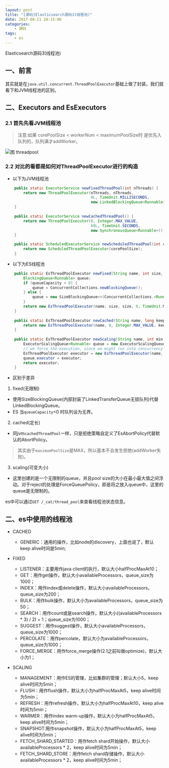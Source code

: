 ```yaml
---
layout: post
title: "[源码]Elasticsearch源码3(线程池)"
date: 2017-08-11 20:15:06 
categories: 
    - 源码
tags:
    - es
---
```


Elasticsearch源码3(线程池)

<!--more-->

## 一、前言

其实就是在`java.util.concurrent.ThreadPoolExecutor`基础上做了封装，我们就看下和JVM线程池的区别。

## 二、Executors and EsExecutors

### 2.1 首先先看JVM线程池

> 注意:如果 corePoolSize < workerNum < maximumPoolSize时 是优先入队列的，队列满才addWorker。
 
![图 threadpool](https://psiitoy.github.io/img/blog/essourcecode/threadpool.jpg)

### 2.2 对比的看都是如何对ThreadPoolExecutor进行的构造

* 以下为JVM线程池

```java
    public static ExecutorService newFixedThreadPool(int nThreads) {
        return new ThreadPoolExecutor(nThreads, nThreads,
                                      0L, TimeUnit.MILLISECONDS,
                                      new LinkedBlockingQueue<Runnable>());
    }
    
    public static ExecutorService newCachedThreadPool() {
        return new ThreadPoolExecutor(0, Integer.MAX_VALUE,
                                      60L, TimeUnit.SECONDS,
                                      new SynchronousQueue<Runnable>());
    }

    public static ScheduledExecutorService newScheduledThreadPool(int corePoolSize) {
        return new ScheduledThreadPoolExecutor(corePoolSize);
    }

```

* 以下为ES线程池

```java
    public static EsThreadPoolExecutor newFixed(String name, int size, int queueCapacity, ThreadFactory threadFactory) {
        BlockingQueue<Runnable> queue;
        if (queueCapacity < 0) {
            queue = ConcurrentCollections.newBlockingQueue();
        } else {
            queue = new SizeBlockingQueue<>(ConcurrentCollections.<Runnable>newBlockingQueue(), queueCapacity);
        }
        return new EsThreadPoolExecutor(name, size, size, 0, TimeUnit.MILLISECONDS, queue, threadFactory, new EsAbortPolicy());
    }
    
    public static EsThreadPoolExecutor newCached(String name, long keepAliveTime, TimeUnit unit, ThreadFactory threadFactory) {
        return new EsThreadPoolExecutor(name, 0, Integer.MAX_VALUE, keepAliveTime, unit, new SynchronousQueue<Runnable>(), threadFactory, new EsAbortPolicy());
    }    
    
    public static EsThreadPoolExecutor newScaling(String name, int min, int max, long keepAliveTime, TimeUnit unit, ThreadFactory threadFactory) {
        ExecutorScalingQueue<Runnable> queue = new ExecutorScalingQueue<>();
        // we force the execution, since we might run into concurrency issues in offer for ScalingBlockingQueue
        EsThreadPoolExecutor executor = new EsThreadPoolExecutor(name, min, max, keepAliveTime, unit, queue, threadFactory, new ForceQueuePolicy());
        queue.executor = executor;
        return executor;
    }

```

* 区别于差异
1) fixed(无限制)
- 使用SizeBlockingQueue(内部封装了LinkedTransferQueue无锁队列)代替LinkedBlockingQueue。
- ES 当`queueCapacity`<0 时队列设为无界。

2) cached(定长)
- 同jvm`cachedThreadPool`一样，只是拒绝策略自定义了EsAbortPolicy代替默认的AbortPolicy。
> 其实由于`maximumPoolSize`是MAX，所以基本不会发生拒绝(addWorker失败)。

3) scaling(可变大小)
- 这里创建的是一个无限制的queue，并且pool size的大小在最小最大值之间浮动。对于reject的处理是ForceQueuePolicy，即是将之放入queue中，这里的queue是无限制的。

es中可以通过`GET /_cat/thread_pool`来查看线程池状态信息。

## 二、es中使用的线程池

- CACHED
  + GENERIC：通用的操作，比如node的discovery，上面也说了，默认keep alive时间是5min;

- FIXED
  + LISTENER：主要用作java client的执行，默认大小halfProcMaxAt10；
  + GET：用作get操作，默认大小availableProcessors，queue_size为1000；
  + INDEX：用作index或delete操作，默认大小availableProcessors，queue_size为200；
  + BULK：用作bulk操作，默认大小为availableProcessors，queue_size为50；
  + SEARCH：用作count或是search操作，默认大小((availableProcessors * 3) / 2) + 1；queue_size为1000；
  + SUGGEST：用作suggest操作，默认大小availableProcessors，queue_size为1000；
  + PERCOLATE：用作percolate，默认大小为availableProcessors，queue_size为1000；
  + FORCE_MERGE：用作force_merge操作(2.1之前叫做optimize)，默认大小为1；

- SCALING
  + MANAGEMENT：用作ES的管理，比如集群的管理；默认大小5，keep alive时间为5min；
  + FLUSH：用作flush操作，默认大小为halfProcMaxAt5，keep alive时间为5min；
  + REFRESH：用作refresh操作，默认大小为halfProcMaxAt10，keep alive时间为5min；
  + WARMER：用作index warm-up操作，默认大小为halfProcMaxAt5，keep alive时间为5min；
  + SNAPSHOT:用作snapshot操作，默认大小为halfProcMaxAt5，keep alive时间为5min；
  + FETCH_SHARD_STARTED：用作fetch shard开始操作，默认大小availableProcessors * 2，keep alive时间为5min；
  + FETCH_SHARD_STORE：用作fetch shard存储操作，默认大小availableProcessors * 2，keep alive时间为5min；
